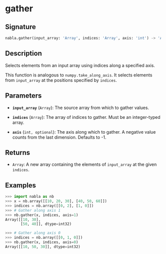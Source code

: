 # gather

## Signature

```python
nabla.gather(input_array: 'Array', indices: 'Array', axis: 'int') -> 'Array'
```

## Description

Selects elements from an input array using indices along a specified axis.

This function is analogous to `numpy.take_along_axis`. It selects elements
from `input_array` at the positions specified by `indices`.

## Parameters

- **`input_array`** (`Array`): The source array from which to gather values.

- **`indices`** (`Array`): The array of indices to gather. Must be an integer-typed array.

- **`axis`** (`int, optional`): The axis along which to gather. A negative value counts from the last dimension. Defaults to -1.

## Returns

- `Array`: A new array containing the elements of `input_array` at the given `indices`.

## Examples

```python
>>> import nabla as nb
>>> x = nb.array([[10, 20, 30], [40, 50, 60]])
>>> indices = nb.array([[0, 2], [1, 0]])
>>> # Gather along axis 1
>>> nb.gather(x, indices, axis=1)
Array([[10, 30],
       [50, 40]], dtype=int32)

>>> # Gather along axis 0
>>> indices = nb.array([[0, 1, 0]])
>>> nb.gather(x, indices, axis=0)
Array([[10, 50, 30]], dtype=int32)
```
